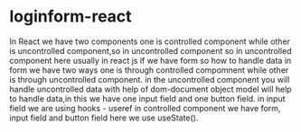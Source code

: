 # loginform-react
In React we have two components one is controlled component while other is uncontrolled component,so in uncontrolled component 
so in uncontrolled component here usually in react js if we have form so how to handle data in form we have two ways one is through controlled compomnent while other is through uncontrolled component. in the uncontrolled component you will handle uncontrolled data with help of dom-document object model will help to handle data,in this we have one input field and one button field. in input field we are using hooks - useref
in controlled component we have form, input field and button field  here we use useState().
